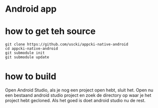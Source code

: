 # Android app

# how to get teh source

    git clone https://github.com/uscki/appcki-native-android
    cd appcki-native-android
    git submodule init
    git submodule update

# how to build

Open Android Studio, als je nog een project open hebt, sluit het. Open nu een bestaand android studio project en zoek de directory op waar je het project hebt gecloned. Als het goed is doet android studio nu de rest.
